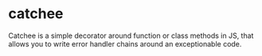# catchee
Catchee is a simple decorator around function or class methods in JS, that allows you to write error handler chains around an exceptionable code.
